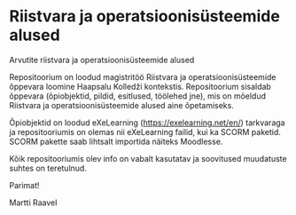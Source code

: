 # Riistvara ja operatsioonisüsteemide alused
Arvutite riistvara ja operatsioonisüsteemide alused

Repositoorium on loodud magistritöö Riistvara ja operatsioonisüsteemide õppevara loomine Haapsalu Kolledži kontekstis.
Repositoorium sisaldab õppevara (õpiobjektid, pildid, esitlused, töölehed jne), mis on mõeldud Riistvara ja operatsioonisüsteemide alused aine õpetamiseks.

Õpiobjektid on loodud eXeLearning (https://exelearning.net/en/) tarkvaraga ja repositooriumis on olemas nii eXeLearning failid, kui ka SCORM paketid. SCORM pakette saab lihtsalt importida näiteks Moodlesse.

Kõik repositooriumis olev info on vabalt kasutatav ja soovitused muudatuste suhtes on teretulnud.

Parimat!

Martti Raavel
